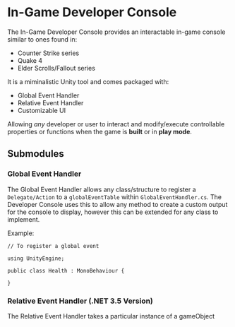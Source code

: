# In-Game Developer Console

The In-Game Developer Console provides an interactable in-game console similar to ones found in:

* Counter Strike series
* Quake 4
* Elder Scrolls/Fallout series

It is a miminalistic Unity tool and comes packaged with:

* Global Event Handler
* Relative Event Handler
* Customizable UI

Allowing *any* developer or user to interact and modify/execute controllable properties or functions 
when the game is **built** or in **play mode**.

## Submodules

### Global Event Handler

The Global Event Handler allows any class/structure to register a `Delegate/Action` to a `globalEventTable` within 
`GlobalEventHandler.cs`. The Developer Console uses this to allow any method to create a custom output for the console 
to display, however this can be extended for any class to implement.

Example:
```
// To register a global event

using UnityEngine;

public class Health : MonoBehaviour {
    
}
```

### Relative Event Handler (.NET 3.5 Version)

The Relative Event Handler takes a particular instance of a gameObject 

